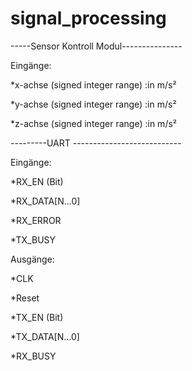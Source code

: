 # signal_processing

-----Sensor Kontroll Modul---------------

Eingänge:

*x-achse (signed integer range) :in m/s²

*y-achse (signed integer range) :in m/s²

*z-achse (signed integer range) :in m/s²



---------UART ---------------------------

Eingänge:

*RX_EN (Bit) 

*RX_DATA[N...0]

*RX_ERROR

*TX_BUSY


Ausgänge:

*CLK

*Reset

*TX_EN (Bit)

*TX_DATA[N...0]

*RX_BUSY
